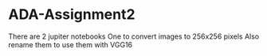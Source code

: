 # ADA-Assignment2
There are 2 jupiter notebooks 
One to convert images to 256x256 pixels 
Also rename them to use them with VGG16 

